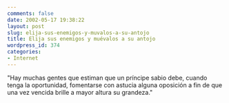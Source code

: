 ```yaml
---
comments: false
date: 2002-05-17 19:38:22
layout: post
slug: elija-sus-enemigos-y-muvalos-a-su-antojo
title: Elija sus enemigos y muévalos a su antojo
wordpress_id: 374
categories:
- Internet
---
```


&#34;Hay muchas gentes que estiman que un príncipe sabio debe, cuando tenga la oportunidad, fomentarse con astucia alguna oposición a fin de que una vez vencida brille a mayor altura su grandeza.&#34;




 

